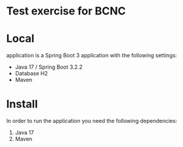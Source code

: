 # Test exercise for BCNC

# Local

application is a Spring Boot 3 application with the following settings:

* Java 17 / Spring Boot 3.2.2
* Database H2
* Maven

# Install
In order to run the application you need the following dependencies:

1. Java 17
2. Maven
